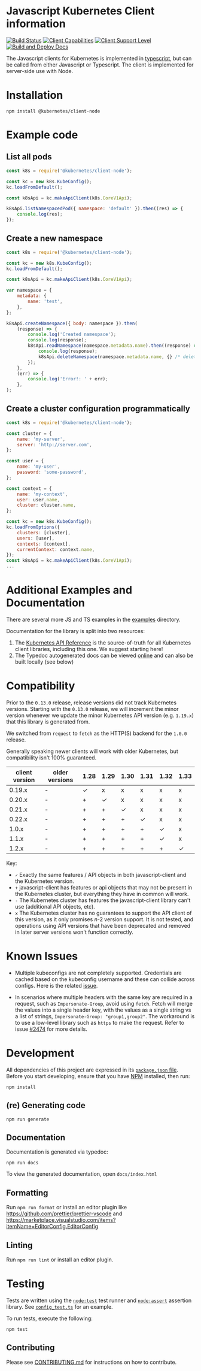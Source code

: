 # Javascript Kubernetes Client information

[![Build Status](https://github.com/kubernetes-client/javascript/workflows/Kubernetes%20Javascript%20Client%20-%20Validation/badge.svg)](https://github.com/kubernetes-client/javascript/actions)
[![Client Capabilities](https://img.shields.io/badge/Kubernetes%20client-Gold-blue.svg?style=flat&colorB=FFD700&colorA=306CE8)](http://bit.ly/kubernetes-client-capabilities-badge)
[![Client Support Level](https://img.shields.io/badge/kubernetes%20client-beta-green.svg?style=flat&colorA=306CE8)](http://bit.ly/kubernetes-client-support-badge)
[![Build and Deploy Docs](https://github.com/kubernetes-client/javascript/actions/workflows/deploy-docs.yml/badge.svg)](https://github.com/kubernetes-client/javascript/actions/workflows/deploy-docs.yml)

The Javascript clients for Kubernetes is implemented in
[typescript](https://typescriptlang.org), but can be called from either
Javascript or Typescript. The client is implemented for server-side use with Node.

# Installation

```console
npm install @kubernetes/client-node
```

# Example code

## List all pods

```javascript
const k8s = require('@kubernetes/client-node');

const kc = new k8s.KubeConfig();
kc.loadFromDefault();

const k8sApi = kc.makeApiClient(k8s.CoreV1Api);

k8sApi.listNamespacedPod({ namespace: 'default' }).then((res) => {
    console.log(res);
});
```

## Create a new namespace

```javascript
const k8s = require('@kubernetes/client-node');

const kc = new k8s.KubeConfig();
kc.loadFromDefault();

const k8sApi = kc.makeApiClient(k8s.CoreV1Api);

var namespace = {
    metadata: {
        name: 'test',
    },
};

k8sApi.createNamespace({ body: namespace }).then(
    (response) => {
        console.log('Created namespace');
        console.log(response);
        k8sApi.readNamespace(namespace.metadata.name).then((response) => {
            console.log(response);
            k8sApi.deleteNamespace(namespace.metadata.name, {} /* delete options */);
        });
    },
    (err) => {
        console.log('Error!: ' + err);
    },
);
```

## Create a cluster configuration programmatically

```javascript
const k8s = require('@kubernetes/client-node');

const cluster = {
    name: 'my-server',
    server: 'http://server.com',
};

const user = {
    name: 'my-user',
    password: 'some-password',
};

const context = {
    name: 'my-context',
    user: user.name,
    cluster: cluster.name,
};

const kc = new k8s.KubeConfig();
kc.loadFromOptions({
    clusters: [cluster],
    users: [user],
    contexts: [context],
    currentContext: context.name,
});
const k8sApi = kc.makeApiClient(k8s.CoreV1Api);
...
```

# Additional Examples and Documentation

There are several more JS and TS examples in the [examples](https://github.com/kubernetes-client/javascript/tree/main/examples) directory.

Documentation for the library is split into two resources:

1. The [Kubernetes API Reference](https://kubernetes.io/docs/reference/) is the source-of-truth for all Kubernetes client libraries, including this one. We suggest starting here!
2. The Typedoc autogenerated docs can be viewed [online](https://kubernetes-client.github.io/javascript) and can also be built locally (see below)

# Compatibility

Prior to the `0.13.0` release, release versions did not track Kubernetes versions. Starting with the `0.13.0`
release, we will increment the minor version whenever we update the minor Kubernetes API version
(e.g. `1.19.x`) that this library is generated from.

We switched from `request` to `fetch` as the HTTP(S) backend for the `1.0.0` release.

Generally speaking newer clients will work with older Kubernetes, but compatibility isn't 100% guaranteed.

| client version | older versions | 1.28 | 1.29 | 1.30 | 1.31 | 1.32 | 1.33 |
| -------------- | -------------- | ---- | ---- | ---- | ---- | ---- | ---- |
| 0.19.x         | -              | ✓    | x    | x    | x    | x    | x    |
| 0.20.x         | -              | +    | ✓    | x    | x    | x    | x    |
| 0.21.x         | -              | +    | +    | ✓    | x    | x    | x    |
| 0.22.x         | -              | +    | +    | +    | ✓    | x    | x    |
| 1.0.x          | -              | +    | +    | +    | +    | ✓    | x    |
| 1.1.x          | -              | +    | +    | +    | +    | ✓    | x    |
| 1.2.x          | -              | +    | +    | +    | +    | +    | ✓    |

Key:

- `✓` Exactly the same features / API objects in both javascript-client and the Kubernetes
  version.
- `+` javascript-client has features or api objects that may not be present in the
  Kubernetes cluster, but everything they have in common will work.
- `-` The Kubernetes cluster has features the javascript-client library can't use
  (additional API objects, etc).
- `x` The Kubernetes cluster has no guarantees to support the API client of
  this version, as it only promises _n_-2 version support. It is not tested,
  and operations using API versions that have been deprecated and removed in
  later server versions won't function correctly.

# Known Issues

- Multiple kubeconfigs are not completely supported.
  Credentials are cached based on the kubeconfig username and these can collide across configs.
  Here is the related [issue](https://github.com/kubernetes-client/javascript/issues/592).

- In scenarios where multiple headers with the same key are required in a request, such as `Impersonate-Group`, avoid using `fetch`. Fetch will merge the values into a single header key, with the values as a single string vs a list of strings, `Impersonate-Group: "group1,group2"`. The workaround is to use a low-level library such as `https` to make the request. Refer to issue [#2474](https://github.com/kubernetes-client/javascript/issues/2474) for more details.

# Development

All dependencies of this project are expressed in its
[`package.json` file](package.json). Before you start developing, ensure
that you have [NPM](https://www.npmjs.com/) installed, then run:

```console
npm install
```

## (re) Generating code

```console
npm run generate
```

## Documentation

Documentation is generated via typedoc:

```
npm run docs
```

To view the generated documentation, open `docs/index.html`

## Formatting

Run `npm run format` or install an editor plugin like https://github.com/prettier/prettier-vscode and https://marketplace.visualstudio.com/items?itemName=EditorConfig.EditorConfig

## Linting

Run `npm run lint` or install an editor plugin.

# Testing

Tests are written using the [`node:test`](https://nodejs.org/api/test.html) test runner and
[`node:assert`](https://nodejs.org/api/assert.html) assertion library. See
[`config_test.ts`](./src/config_test.ts) for an example.

To run tests, execute the following:

```console
npm test
```

## Contributing

Please see [CONTRIBUTING.md](CONTRIBUTING.md) for instructions on how to contribute.
